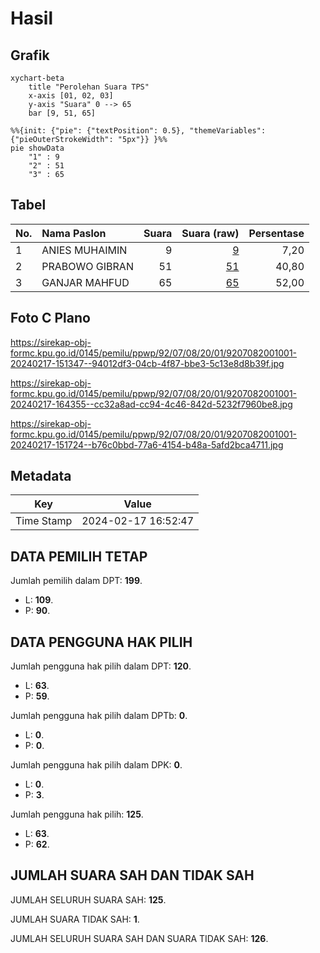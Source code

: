 # Hasil

## Grafik

```mermaid
xychart-beta
    title "Perolehan Suara TPS"
    x-axis [01, 02, 03]
    y-axis "Suara" 0 --> 65
    bar [9, 51, 65]
```

```mermaid
%%{init: {"pie": {"textPosition": 0.5}, "themeVariables": {"pieOuterStrokeWidth": "5px"}} }%%
pie showData
    "1" : 9
    "2" : 51
    "3" : 65
```

## Tabel

| No. | Nama Paslon    | Suara | Suara (raw) | Persentase |
|:--- |:-------------- | -----:| -----------:| ----------:|
| 1   | ANIES MUHAIMIN | 9     | [9][p-1]    | 7,20       |
| 2   | PRABOWO GIBRAN | 51    | [51][p-2]   | 40,80      |
| 3   | GANJAR MAHFUD  | 65    | [65][p-3]   | 52,00      |


[p-1]: https://github.com/gigit-pemilu/pemilu-2024-92-papua-barat/blob/main/pilpres/hitung-suara/sub/92-papua-barat/sub/07-teluk-wondama/sub/08-rasiei/sub/2001-rasiei/sub/001-tps/sub/paslon-1.txt
[p-2]: https://github.com/gigit-pemilu/pemilu-2024-92-papua-barat/blob/main/pilpres/hitung-suara/sub/92-papua-barat/sub/07-teluk-wondama/sub/08-rasiei/sub/2001-rasiei/sub/001-tps/sub/paslon-2.txt
[p-3]: https://github.com/gigit-pemilu/pemilu-2024-92-papua-barat/blob/main/pilpres/hitung-suara/sub/92-papua-barat/sub/07-teluk-wondama/sub/08-rasiei/sub/2001-rasiei/sub/001-tps/sub/paslon-3.txt

## Foto C Plano

https://sirekap-obj-formc.kpu.go.id/0145/pemilu/ppwp/92/07/08/20/01/9207082001001-20240217-151347--94012df3-04cb-4f87-bbe3-5c13e8d8b39f.jpg

https://sirekap-obj-formc.kpu.go.id/0145/pemilu/ppwp/92/07/08/20/01/9207082001001-20240217-164355--cc32a8ad-cc94-4c46-842d-5232f7960be8.jpg

https://sirekap-obj-formc.kpu.go.id/0145/pemilu/ppwp/92/07/08/20/01/9207082001001-20240217-151724--b76c0bbd-77a6-4154-b48a-5afd2bca4711.jpg


## Metadata

| Key        | Value               |
| ---------- | ------------------- |
| Time Stamp | 2024-02-17 16:52:47 |


## DATA PEMILIH TETAP

Jumlah pemilih dalam DPT: **199**.
 * L: **109**.
 * P: **90**.

## DATA PENGGUNA HAK PILIH

Jumlah pengguna hak pilih dalam DPT: **120**.
 * L: **63**.
 * P: **59**.

Jumlah pengguna hak pilih dalam DPTb: **0**.
 * L: **0**.
 * P: **0**.

Jumlah pengguna hak pilih dalam DPK: **0**.
 * L: **0**.
 * P: **3**.

Jumlah pengguna hak pilih: **125**.
 * L: **63**.
 * P: **62**.

## JUMLAH SUARA SAH DAN TIDAK SAH

JUMLAH SELURUH SUARA SAH: **125**.

JUMLAH SUARA TIDAK SAH: **1**.

JUMLAH SELURUH SUARA SAH DAN SUARA TIDAK SAH: **126**.


